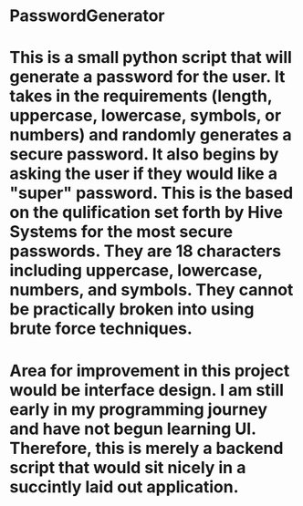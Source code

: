 # PasswordGenerator

# This is a small python script that will generate a password for the user. It takes in the requirements (length, uppercase, lowercase, symbols, or numbers) and randomly generates a secure password. It also begins by asking the user if they would like a "super" password. This is the based on the qulification set forth by Hive Systems for the most secure passwords. They are 18 characters including uppercase, lowercase, numbers, and symbols. They cannot be practically broken into using brute force techniques. 

# Area for improvement in this project would be interface design. I am still early in my programming journey and have not begun learning UI. Therefore, this is merely a backend script that would sit nicely in a succintly laid out application. 
